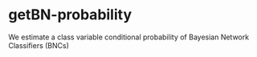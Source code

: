 # getBN-probability
We estimate a class variable conditional probability of Bayesian Network Classifiers (BNCs)
